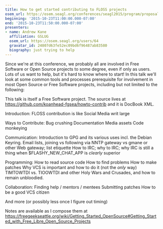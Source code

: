 ```yaml
---
title: How to get started contributing to FLOSS projects
osem_url: https://osem.seagl.org/conferences/seagl2015/program/proposals/54
beginning: '2015-10-23T11:00:00.000-07:00'
end: '2015-10-23T11:50:00.000-07:00'
presenters:
- name: Andrew Kane
  affiliation: GSLUG
  osem_url: https://osem.seagl.org/users/64
  gravatar_id: 24807d63fe52ec09bd6f96487ab83580
  biography: just trying to help
---
```


Since we're at this conference, we probably all are involved in Free Software or Open Source projects to some degree, even if only as users. Lots of us want to help, but it's hard to know where to start!
 In this talk we'll look at some common tools and processes prerequisite for involvement in most Open Source or Free Software projects, including but not limited to the following:

This talk is itself a Free Software project. The source lives at https://github.com/koanhead-fgsea/howto-contrib and it is DocBook XML.

Introduction: FLOSS contribution is like Social Media writ large

Ways to Contribute:
    Bug crushing
    Documentation
    Media assets
    Code monkeying

Communication:
    Introduction to GPG and its various uses incl. the Debian Keyring.
    Email lists, joining vs following via NNTP gateway vs gmane or other Web gateway; list etiquette
    How to IRC; why to IRC; why IRC is still a thing when $FLASHY_NEW_CHAT_APP is *clearly* superior

Programming:
     How to read source code
     How to find problems
     How to make patches
     Why VCS is important and how to do it (not the *only* way)
     TIMTOWTDI vs. TIOOWTDI and other Holy Wars and Crusades, and how to remain unbloodied.

Collaboration:
     Finding help / mentors / mentees
     Submitting patches
     How to be a good VCS citizen

And more (or possibly less once I figure out timing)

Notes are available as I compose them at https://freegeekseattle.org/wiki/Getting_Started_OpenSource#Getting_Started_with_Free_Libre_Open_Source_Projects
